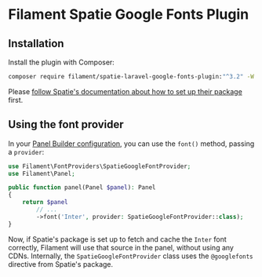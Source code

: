 # Filament Spatie Google Fonts Plugin

## Installation

Install the plugin with Composer:

```bash
composer require filament/spatie-laravel-google-fonts-plugin:"^3.2" -W
```

Please [follow Spatie's documentation about how to set up their package](https://github.com/spatie/laravel-google-fonts) first.

## Using the font provider

In your [Panel Builder configuration](https://filamentphp.com/docs/panels/configuration), you can use the `font()` method, passing a `provider`:

```php
use Filament\FontProviders\SpatieGoogleFontProvider;
use Filament\Panel;

public function panel(Panel $panel): Panel
{
    return $panel
        // ...
        ->font('Inter', provider: SpatieGoogleFontProvider::class);
}
```

Now, if Spatie's package is set up to fetch and cache the `Inter` font correctly, Filament will use that source in the panel, without using any CDNs. Internally, the `SpatieGoogleFontProvider` class uses the `@googlefonts` directive from Spatie's package.
